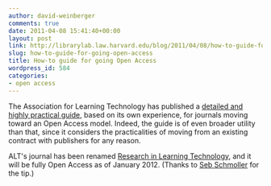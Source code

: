 ```yaml
---
author: david-weinberger
comments: true
date: 2011-04-08 15:41:40+00:00
layout: post
link: http://librarylab.law.harvard.edu/blog/2011/04/08/how-to-guide-for-going-open-access/
slug: how-to-guide-for-going-open-access
title: How-to guide for going Open Access
wordpress_id: 584
categories:
- open access
---
```


The Association for Learning Technology has published a [detailed and highly practical guide](http://repository.alt.ac.uk/887/), based on its own experience, for journals moving toward an Open Access model.  Indeed, the guide is of even broader utility than that, since it considers the practicalities of moving from an existing contract with publishers for any reason.



ALT's journal has been renamed [Research in Learning Technology](http://www.tandf.co.uk/journals/titles/09687769.asp), and it will be fully Open Access as of January 2012. (Thanks to [Seb Schmoller](http://www.schmoller.net/) for the tip.)
